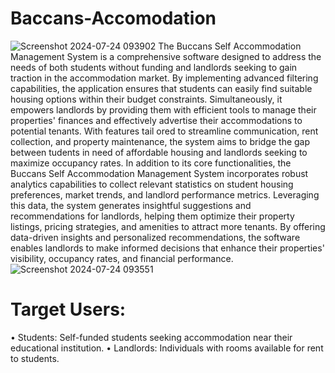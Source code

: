 # Baccans-Accomodation
![Screenshot 2024-07-24 093902](https://github.com/user-attachments/assets/e409dc46-78a3-46a8-9b79-19ae5ae1fcd3)
The Buccans Self Accommodation Management System is a comprehensive software designed to address the 
needs of both students without funding and landlords seeking to gain traction in the accommodation market. 
By implementing advanced filtering capabilities, the application ensures that students can easily find suitable 
housing options within their budget constraints. Simultaneously, it empowers landlords by providing them 
with efficient tools to manage their properties' finances and effectively advertise their accommodations to 
potential tenants. With features tail
ored to streamline communication, rent collection, and property 
maintenance, the system aims to bridge the gap between 
tudents in need of affordable housing and 
landlords seeking to maximize occupancy rates. 
In addition to its core functionalities, the Buccans Self Accommodation Management System incorporates 
robust analytics capabilities to collect relevant statistics on student housing preferences, market trends, and 
landlord performance metrics. Leveraging this data, the system generates insightful suggestions and 
recommendations for landlords, helping them optimize their property listings, pricing strategies, and 
amenities to attract more tenants. By offering data-driven insights and personalized recommendations, the 
software enables landlords to make informed decisions that enhance their properties' visibility, occupancy 
rates, and financial performance. 
![Screenshot 2024-07-24 093551](https://github.com/user-attachments/assets/8c70b6c7-da29-402e-80f4-7175b5770fd3)
# Target Users:
• Students: Self-funded students seeking accommodation near their educational institution. 
• Landlords: Individuals with rooms available for rent to students. 

